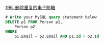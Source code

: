 [196. 删除重复的电子邮箱](https://leetcode-cn.com/problems/delete-duplicate-emails/)

```sql
# Write your MySQL query statement below
DELETE p1 FROM Person p1,
    Person p2
WHERE
    p1.Email = p2.Email AND p1.Id > p2.Id
```
